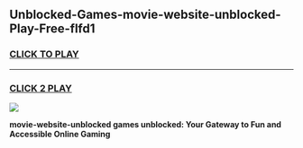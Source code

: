 
## Unblocked-Games-movie-website-unblocked-Play-Free-flfd1
<h3>
<a href="https://premium76.site?title=movie-website-unblocked&ref=12A">CLICK TO PLAY</a></h3>
<hr>

<h3>
<a href="https://premium76.site?title=movie-website-unblocked&ref=12A">CLICK 2 PLAY</a>
  
</h3>

<a href="https://premium76.site?title=movie-website-unblocked&ref=12A"><img src="https://clearcache.store/games.png"></a>


**movie-website-unblocked games unblocked: Your Gateway to Fun and Accessible Online Gaming**
